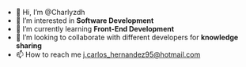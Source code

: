 - 👋 Hi, I’m @Charlyzdh
- 👀 I’m interested in **Software Development**
- 🌱 I’m currently learning **Front-End Development**
- 💞️ I’m looking to collaborate with different developers for **knowledge sharing**
- 📫 How to reach me j.carlos_hernandez95@hotmail.com

<!---
Charlyzdh/Charlyzdh is a ✨ special ✨ repository because its `README.md` (this file) appears on your GitHub profile.
You can click the Preview link to take a look at your changes.
--->
